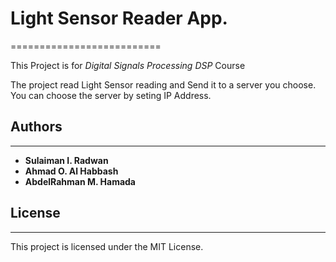 # Light Sensor Reader App.
==========================

This Project is for _Digital Signals Processing_ _DSP_ Course 

The project read Light Sensor reading and Send it to a server you choose. You can choose the server by seting IP Address.

## Authors
-----------

* **Sulaiman I. Radwan**
* **Ahmad O. Al Habbash**
* **AbdelRahman M. Hamada**

## License
-----------
This project is licensed under the MIT License.
